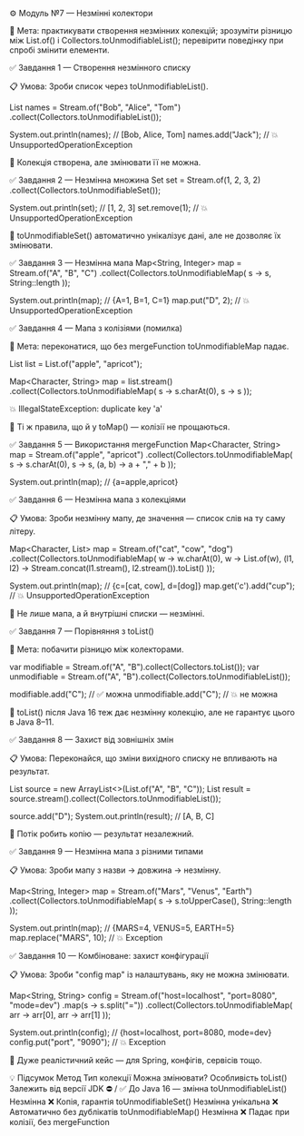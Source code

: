 ⚙️ Модуль №7 — Незмінні колектори

📘 Мета:
практикувати створення незмінних колекцій;
зрозуміти різницю між List.of() і Collectors.toUnmodifiableList();
перевірити поведінку при спробі змінити елементи.

✅ Завдання 1 — Створення незмінного списку

📋 Умова:
Зроби список через toUnmodifiableList().

List<String> names = Stream.of("Bob", "Alice", "Tom")
.collect(Collectors.toUnmodifiableList());

System.out.println(names); // [Bob, Alice, Tom]
names.add("Jack"); // 💥 UnsupportedOperationException


🧠 Колекція створена, але змінювати її не можна.

✅ Завдання 2 — Незмінна множина
Set<Integer> set = Stream.of(1, 2, 3, 2)
.collect(Collectors.toUnmodifiableSet());

System.out.println(set); // [1, 2, 3]
set.remove(1); // 💥 UnsupportedOperationException


🧠 toUnmodifiableSet() автоматично унікалізує дані, але не дозволяє їх змінювати.

✅ Завдання 3 — Незмінна мапа
Map<String, Integer> map = Stream.of("A", "B", "C")
.collect(Collectors.toUnmodifiableMap(
s -> s,
String::length
));

System.out.println(map); // {A=1, B=1, C=1}
map.put("D", 2); // 💥 UnsupportedOperationException

✅ Завдання 4 — Мапа з колізіями (помилка)

🎯 Мета: переконатися, що без mergeFunction toUnmodifiableMap падає.

List<String> list = List.of("apple", "apricot");

Map<Character, String> map = list.stream()
.collect(Collectors.toUnmodifiableMap(
s -> s.charAt(0),
s -> s
));


💥 IllegalStateException: duplicate key 'a'

🧠 Ті ж правила, що й у toMap() — колізії не прощаються.

✅ Завдання 5 — Використання mergeFunction
Map<Character, String> map = Stream.of("apple", "apricot")
.collect(Collectors.toUnmodifiableMap(
s -> s.charAt(0),
s -> s,
(a, b) -> a + "," + b
));

System.out.println(map); // {a=apple,apricot}

✅ Завдання 6 — Незмінна мапа з колекціями

📋 Умова:
Зроби незмінну мапу, де значення — список слів на ту саму літеру.

Map<Character, List<String>> map = Stream.of("cat", "cow", "dog")
.collect(Collectors.toUnmodifiableMap(
w -> w.charAt(0),
w -> List.of(w),
(l1, l2) -> Stream.concat(l1.stream(), l2.stream()).toList()
));

System.out.println(map); // {c=[cat, cow], d=[dog]}
map.get('c').add("cup"); // 💥 UnsupportedOperationException


🧠 Не лише мапа, а й внутрішні списки — незмінні.

✅ Завдання 7 — Порівняння з toList()

🎯 Мета: побачити різницю між колекторами.

var modifiable = Stream.of("A", "B").collect(Collectors.toList());
var unmodifiable = Stream.of("A", "B").collect(Collectors.toUnmodifiableList());

modifiable.add("C"); // ✅ можна
unmodifiable.add("C"); // 💥 не можна


🧠 toList() після Java 16 теж дає незмінну колекцію, але не гарантує цього в Java 8–11.

✅ Завдання 8 — Захист від зовнішніх змін

📋 Умова:
Переконайся, що зміни вихідного списку не впливають на результат.

List<String> source = new ArrayList<>(List.of("A", "B", "C"));
List<String> result = source.stream().collect(Collectors.toUnmodifiableList());

source.add("D");
System.out.println(result); // [A, B, C]


🧠 Потік робить копію — результат незалежний.

✅ Завдання 9 — Незмінна мапа з різними типами

📋 Умова:
Зроби мапу з назви → довжина → незмінну.

Map<String, Integer> map = Stream.of("Mars", "Venus", "Earth")
.collect(Collectors.toUnmodifiableMap(
s -> s.toUpperCase(),
String::length
));

System.out.println(map); // {MARS=4, VENUS=5, EARTH=5}
map.replace("MARS", 10); // 💥 Exception

✅ Завдання 10 — Комбіноване: захист конфігурації

📋 Умова:
Зроби "config map" із налаштувань, яку не можна змінювати.

Map<String, String> config = Stream.of("host=localhost", "port=8080", "mode=dev")
.map(s -> s.split("="))
.collect(Collectors.toUnmodifiableMap(
arr -> arr[0],
arr -> arr[1]
));

System.out.println(config); // {host=localhost, port=8080, mode=dev}
config.put("port", "9090"); // 💥 Exception


🧠 Дуже реалістичний кейс — для Spring, конфігів, сервісів тощо.

💡 Підсумок
Метод	Тип колекції	Можна змінювати?	Особливість
toList()	Залежить від версії JDK	⛔ / ✅	До Java 16 — змінна
toUnmodifiableList()	Незмінна	❌	Копія, гарантія
toUnmodifiableSet()	Незмінна унікальна	❌	Автоматично без дублікатів
toUnmodifiableMap()	Незмінна	❌	Падає при колізії, без mergeFunction
